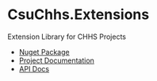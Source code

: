 # CsuChhs.Extensions
Extension Library for CHHS Projects

- [Nuget Package](https://www.nuget.org/packages/CsuChhs.Extensions)
- [Project Documentation](https://csu-chhs.atlassian.net/wiki/spaces/ADOSD/pages/2262302721/CsuChhs.Extensions)
- [API Docs](https://apps.chhs.colostate.edu/docs/extensions/api/csuchhs.extensions.html)

